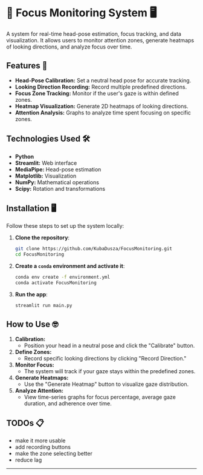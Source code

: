 # 🎯 Focus Monitoring System 🖥️

A system for real-time head-pose estimation, focus tracking, and data visualization. It allows users to monitor attention zones, generate heatmaps of looking directions, and analyze focus over time.

## Features 🚀
- **Head-Pose Calibration:** Set a neutral head pose for accurate tracking.
- **Looking Direction Recording:** Record multiple predefined directions.
- **Focus Zone Tracking:** Monitor if the user's gaze is within defined zones.
- **Heatmap Visualization:** Generate 2D heatmaps of looking directions.
- **Attention Analysis:** Graphs to analyze time spent focusing on specific zones.

## Technologies Used 🛠️
- **Python**
- **Streamlit:** Web interface
- **MediaPipe:** Head-pose estimation
- **Matplotlib:** Visualization
- **NumPy:** Mathematical operations
- **Scipy:** Rotation and transformations

## Installation 🖥️
Follow these steps to set up the system locally:

1. **Clone the repository**:
    ```bash
    git clone https://github.com/KubaDusza/FocusMonitoring.git
    cd FocusMonitoring
    ```

2. **Create a `conda` environment and activate it**:
    ```bash
    conda env create -f environment.yml
    conda activate FocusMonitoring
    ```

3. **Run the app**:
    ```bash
    streamlit run main.py
    ```


## How to Use 🤓
1. **Calibration:**
   - Position your head in a neutral pose and click the "Calibrate" button.
2. **Define Zones:**
   - Record specific looking directions by clicking "Record Direction."
3. **Monitor Focus:**
   - The system will track if your gaze stays within the predefined zones.
4. **Generate Heatmaps:**
   - Use the "Generate Heatmap" button to visualize gaze distribution.
5. **Analyze Attention:**
   - View time-series graphs for focus percentage, average gaze duration, and adherence over time.

## TODOs 📋
- make it more usable
- add recording buttons
- make the zone selecting better
- reduce lag
---

